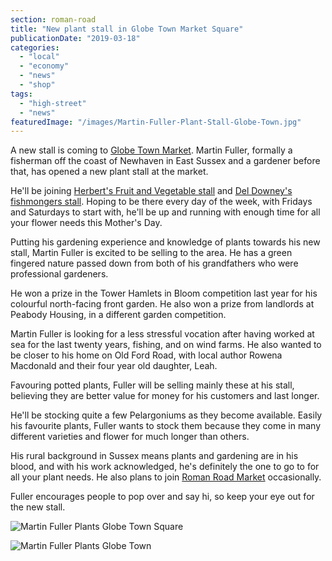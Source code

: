 ```yaml
---
section: roman-road
title: "New plant stall in Globe Town Market Square"
publicationDate: "2019-03-18"
categories: 
  - "local"
  - "economy"
  - "news"
  - "shop"
tags: 
  - "high-street"
  - "news"
featuredImage: "/images/Martin-Fuller-Plant-Stall-Globe-Town.jpg"
---
```


A new stall is coming to [Globe Town Market](https://romanroadlondon.com/globe-town-market/). Martin Fuller, formally a fisherman off the coast of Newhaven in East Sussex and a gardener before that, has opened a new plant stall at the market.

He'll be joining [Herbert's Fruit and Vegetable stall](https://romanroadlondon.com/herberts-fruit-and-salad-globe-town/) and [Del Downey's fishmongers stall](https://romanroadlondon.com/downey-brother-fishmonger-globe-town-market-roman-road/). Hoping to be there every day of the week, with Fridays and Saturdays to start with, he'll be up and running with enough time for all your flower needs this Mother's Day.

Putting his gardening experience and knowledge of plants towards his new stall, Martin Fuller is excited to be selling to the area. He has a green fingered nature passed down from both of his grandfathers who were professional gardeners.

He won a prize in the Tower Hamlets in Bloom competition last year for his colourful north-facing front garden. He also won a prize from landlords at Peabody Housing, in a different garden competition.

Martin Fuller is looking for a less stressful vocation after having worked at sea for the last twenty years, fishing, and on wind farms. He also wanted to be closer to his home on Old Ford Road, with local author Rowena Macdonald and their four year old daughter, Leah.

Favouring potted plants, Fuller will be selling mainly these at his stall, believing they are better value for money for his customers and last longer.

He'll be stocking quite a few Pelargoniums as they become available. Easily his favourite plants, Fuller wants to stock them because they come in many different varieties and flower for much longer than others.

His rural background in Sussex means plants and gardening are in his blood, and with his work acknowledged, he's definitely the one to go to for all your plant needs. He also plans to join [Roman Road Market](https://romanroadlondon.com/roman-road-market-history/) occasionally.

Fuller encourages people to pop over and say hi, so keep your eye out for the new stall.

![Martin Fuller Plants Globe Town Square](/images/Martin-Fuller-Plant-Stall-1-1024x683.jpg)

![Martin Fuller Plants Globe Town](/images/Martin-Fuller-Plant-Stall-2-1024x683.jpg)

